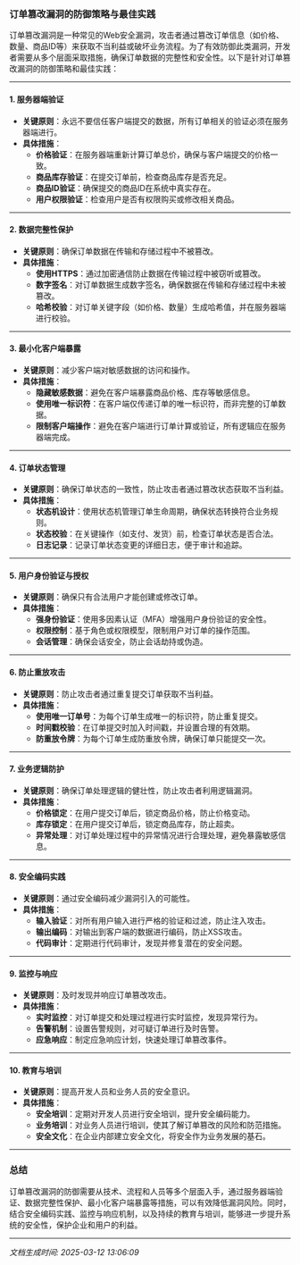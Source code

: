 ### 订单篡改漏洞的防御策略与最佳实践

订单篡改漏洞是一种常见的Web安全漏洞，攻击者通过篡改订单信息（如价格、数量、商品ID等）来获取不当利益或破坏业务流程。为了有效防御此类漏洞，开发者需要从多个层面采取措施，确保订单数据的完整性和安全性。以下是针对订单篡改漏洞的防御策略和最佳实践：

---

#### 1. **服务器端验证**
   - **关键原则**：永远不要信任客户端提交的数据，所有订单相关的验证必须在服务器端进行。
   - **具体措施**：
     - **价格验证**：在服务器端重新计算订单总价，确保与客户端提交的价格一致。
     - **商品库存验证**：在提交订单前，检查商品库存是否充足。
     - **商品ID验证**：确保提交的商品ID在系统中真实存在。
     - **用户权限验证**：检查用户是否有权限购买或修改相关商品。

---

#### 2. **数据完整性保护**
   - **关键原则**：确保订单数据在传输和存储过程中不被篡改。
   - **具体措施**：
     - **使用HTTPS**：通过加密通信防止数据在传输过程中被窃听或篡改。
     - **数字签名**：对订单数据生成数字签名，确保数据在传输和存储过程中未被篡改。
     - **哈希校验**：对订单关键字段（如价格、数量）生成哈希值，并在服务器端进行校验。

---

#### 3. **最小化客户端暴露**
   - **关键原则**：减少客户端对敏感数据的访问和操作。
   - **具体措施**：
     - **隐藏敏感数据**：避免在客户端暴露商品价格、库存等敏感信息。
     - **使用唯一标识符**：在客户端仅传递订单的唯一标识符，而非完整的订单数据。
     - **限制客户端操作**：避免在客户端进行订单计算或验证，所有逻辑应在服务器端完成。

---

#### 4. **订单状态管理**
   - **关键原则**：确保订单状态的一致性，防止攻击者通过篡改状态获取不当利益。
   - **具体措施**：
     - **状态机设计**：使用状态机管理订单生命周期，确保状态转换符合业务规则。
     - **状态校验**：在关键操作（如支付、发货）前，检查订单状态是否合法。
     - **日志记录**：记录订单状态变更的详细日志，便于审计和追踪。

---

#### 5. **用户身份验证与授权**
   - **关键原则**：确保只有合法用户才能创建或修改订单。
   - **具体措施**：
     - **强身份验证**：使用多因素认证（MFA）增强用户身份验证的安全性。
     - **权限控制**：基于角色或权限模型，限制用户对订单的操作范围。
     - **会话管理**：确保会话安全，防止会话劫持或伪造。

---

#### 6. **防止重放攻击**
   - **关键原则**：防止攻击者通过重复提交订单获取不当利益。
   - **具体措施**：
     - **使用唯一订单号**：为每个订单生成唯一的标识符，防止重复提交。
     - **时间戳校验**：在订单提交时加入时间戳，并设置合理的有效期。
     - **防重放令牌**：为每个订单生成防重放令牌，确保订单只能提交一次。

---

#### 7. **业务逻辑防护**
   - **关键原则**：确保订单处理逻辑的健壮性，防止攻击者利用逻辑漏洞。
   - **具体措施**：
     - **价格锁定**：在用户提交订单后，锁定商品价格，防止价格变动。
     - **库存锁定**：在用户提交订单后，锁定商品库存，防止超卖。
     - **异常处理**：对订单处理过程中的异常情况进行合理处理，避免暴露敏感信息。

---

#### 8. **安全编码实践**
   - **关键原则**：通过安全编码减少漏洞引入的可能性。
   - **具体措施**：
     - **输入验证**：对所有用户输入进行严格的验证和过滤，防止注入攻击。
     - **输出编码**：对输出到客户端的数据进行编码，防止XSS攻击。
     - **代码审计**：定期进行代码审计，发现并修复潜在的安全问题。

---

#### 9. **监控与响应**
   - **关键原则**：及时发现并响应订单篡改攻击。
   - **具体措施**：
     - **实时监控**：对订单提交和处理过程进行实时监控，发现异常行为。
     - **告警机制**：设置告警规则，对可疑订单进行及时告警。
     - **应急响应**：制定应急响应计划，快速处理订单篡改事件。

---

#### 10. **教育与培训**
   - **关键原则**：提高开发人员和业务人员的安全意识。
   - **具体措施**：
     - **安全培训**：定期对开发人员进行安全培训，提升安全编码能力。
     - **业务培训**：对业务人员进行培训，使其了解订单篡改的风险和防范措施。
     - **安全文化**：在企业内部建立安全文化，将安全作为业务发展的基石。

---

### 总结
订单篡改漏洞的防御需要从技术、流程和人员等多个层面入手，通过服务器端验证、数据完整性保护、最小化客户端暴露等措施，可以有效降低漏洞风险。同时，结合安全编码实践、监控与响应机制，以及持续的教育与培训，能够进一步提升系统的安全性，保护企业和用户的利益。

---

*文档生成时间: 2025-03-12 13:06:09*



















